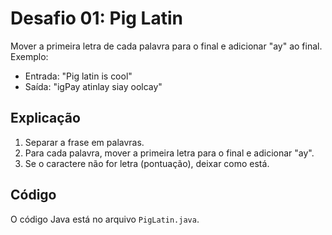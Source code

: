 # Desafio 01: Pig Latin

Mover a primeira letra de cada palavra para o final e adicionar "ay" ao final.  
Exemplo:
- Entrada: "Pig latin is cool"
- Saída: "igPay atinlay siay oolcay"

## Explicação
1. Separar a frase em palavras.
2. Para cada palavra, mover a primeira letra para o final e adicionar "ay".
3. Se o caractere não for letra (pontuação), deixar como está.

## Código
O código Java está no arquivo `PigLatin.java`.

